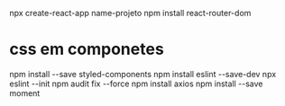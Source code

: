 npx create-react-app name-projeto
npm install react-router-dom

# css em componetes
npm install --save styled-components
npm install eslint --save-dev
npx eslint --init
npm audit fix --force
npm install axios
npm install --save moment
